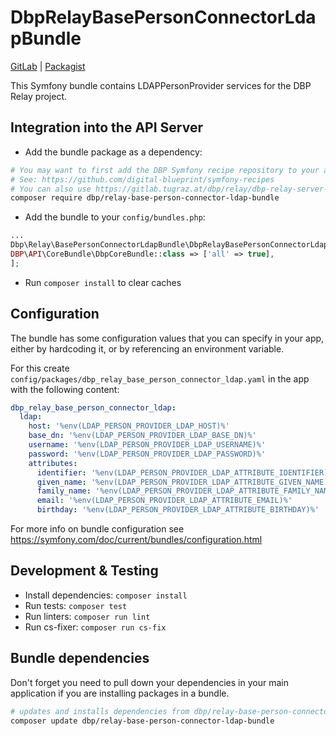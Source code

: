 # DbpRelayBasePersonConnectorLdapBundle

[GitLab](https://gitlab.tugraz.at/dbp/relay/dbp-relay-base-person-connector-ldap-bundle) | [Packagist](https://packagist.org/packages/dbp/relay-base-person-connector-ldap-bundle)

This Symfony bundle contains LDAPPersonProvider services for the DBP Relay project.

## Integration into the API Server

* Add the bundle package as a dependency:

```bash
# You may want to first add the DBP Symfony recipe repository to your application to get the configuration file installed automatically
# See: https://github.com/digital-blueprint/symfony-recipes
# You can also use https://gitlab.tugraz.at/dbp/relay/dbp-relay-server-template as a template application, it has the repository included
composer require dbp/relay-base-person-connector-ldap-bundle
```

* Add the bundle to your `config/bundles.php`:

```php
...
Dbp\Relay\BasePersonConnectorLdapBundle\DbpRelayBasePersonConnectorLdapBundle::class => ['all' => true],
DBP\API\CoreBundle\DbpCoreBundle::class => ['all' => true],
];
```

* Run `composer install` to clear caches

## Configuration

The bundle has some configuration values that you can specify in your
app, either by hardcoding it, or by referencing an environment variable.

For this create `config/packages/dbp_relay_base_person_connector_ldap.yaml` in the app with the following
content:

```yaml
dbp_relay_base_person_connector_ldap:
  ldap:
    host: '%env(LDAP_PERSON_PROVIDER_LDAP_HOST)%'
    base_dn: '%env(LDAP_PERSON_PROVIDER_LDAP_BASE_DN)%'
    username: '%env(LDAP_PERSON_PROVIDER_LDAP_USERNAME)%'
    password: '%env(LDAP_PERSON_PROVIDER_LDAP_PASSWORD)%'
    attributes:
      identifier: '%env(LDAP_PERSON_PROVIDER_LDAP_ATTRIBUTE_IDENTIFIER)%'
      given_name: '%env(LDAP_PERSON_PROVIDER_LDAP_ATTRIBUTE_GIVEN_NAME)%'
      family_name: '%env(LDAP_PERSON_PROVIDER_LDAP_ATTRIBUTE_FAMILY_NAME)%'
      email: '%env(LDAP_PERSON_PROVIDER_LDAP_ATTRIBUTE_EMAIL)%'
      birthday: '%env(LDAP_PERSON_PROVIDER_LDAP_ATTRIBUTE_BIRTHDAY)%'
```

For more info on bundle configuration see
https://symfony.com/doc/current/bundles/configuration.html

## Development & Testing

* Install dependencies: `composer install`
* Run tests: `composer test`
* Run linters: `composer run lint`
* Run cs-fixer: `composer run cs-fix`

## Bundle dependencies

Don't forget you need to pull down your dependencies in your main application if you are installing packages in a bundle.

```bash
# updates and installs dependencies from dbp/relay-base-person-connector-ldap-bundle
composer update dbp/relay-base-person-connector-ldap-bundle
```
